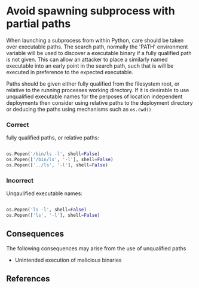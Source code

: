 Avoid spawning subprocess with partial paths
=====================
When launching a subprocess from within Python, care should be taken over
executable paths. The search path, normally the 'PATH' environment variable will
be used to discover a executable binary if a fully qualified path is not given.
This can allow an attacker to place a similarly named executable into an early
point in the search path, such that is will be executed in preference to the
expected executable.

Paths should be given either fully qualified from the filesystem root, or
relative to the running processes working directory. If it is desirable to use unqualified executable names for the perposes of location independent
deployments then consider using relative paths to the deployment directory or
deducing the paths using mechanisms such as `os.cwd()`

### Correct
fully qualified paths, or relative paths:
```python

os.Popen('/bin/ls -l', shell=False)
os.Popen(['/bin/ls', '-l'], shell=False)
os.Popen(['../ls', '-l'], shell=False)

```

### Incorrect
Unqaulified executable names:
```python

os.Popen('ls -l', shell=False)
os.Popen(['ls', '-l'], shell=False)

```

## Consequences
The following consequences may arise from the use of unqualified paths

* Unintended execution of malicious binaries

## References
